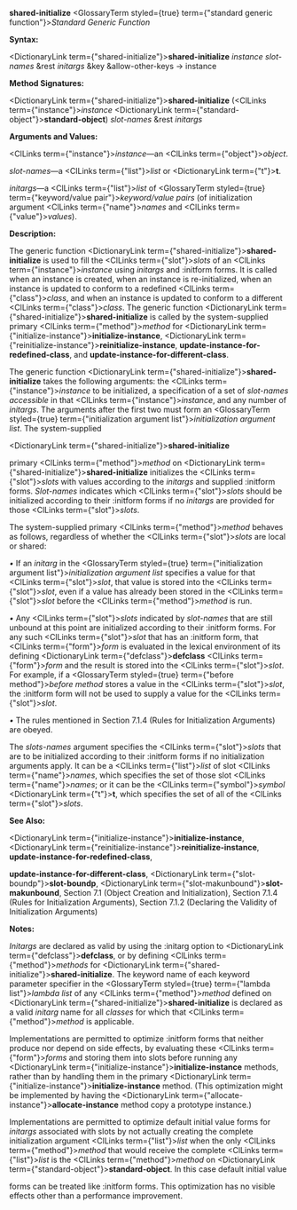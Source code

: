 **shared-initialize** <GlossaryTerm styled={true} term={"standard generic function"}><i>Standard Generic Function</i></GlossaryTerm> 



**Syntax:** 



<DictionaryLink  term={"shared-initialize"}><b>shared-initialize</b></DictionaryLink> *instance slot-names* &amp;rest *initargs* &amp;key &amp;allow-other-keys → instance 



**Method Signatures:** 



<DictionaryLink  term={"shared-initialize"}><b>shared-initialize</b></DictionaryLink> (<ClLinks  term={"instance"}><i>instance</i></ClLinks> <DictionaryLink  term={"standard-object"}><b>standard-object</b></DictionaryLink>) *slot-names* &amp;rest *initargs* 



**Arguments and Values:** 



<ClLinks  term={"instance"}><i>instance</i></ClLinks>—an <ClLinks  term={"object"}><i>object</i></ClLinks>. 



*slot-names*—a <ClLinks  term={"list"}><i>list</i></ClLinks> or <DictionaryLink  term={"t"}><b>t</b></DictionaryLink>. 



*initargs*—a <ClLinks  term={"list"}><i>list</i></ClLinks> of <GlossaryTerm styled={true} term={"keyword/value pair"}><i>keyword/value pairs</i></GlossaryTerm> (of initialization argument <ClLinks  term={"name"}><i>names</i></ClLinks> and <ClLinks  term={"value"}><i>values</i></ClLinks>). 



**Description:** 



The generic function <DictionaryLink  term={"shared-initialize"}><b>shared-initialize</b></DictionaryLink> is used to fill the <ClLinks  term={"slot"}><i>slots</i></ClLinks> of an <ClLinks  term={"instance"}><i>instance</i></ClLinks> using *initargs* and :initform forms. It is called when an instance is created, when an instance is re-initialized, when an instance is updated to conform to a redefined <ClLinks  term={"class"}><i>class</i></ClLinks>, and when an instance is updated to conform to a different <ClLinks  term={"class"}><i>class</i></ClLinks>. The generic function <DictionaryLink  term={"shared-initialize"}><b>shared-initialize</b></DictionaryLink> is called by the system-supplied primary <ClLinks  term={"method"}><i>method</i></ClLinks> for <DictionaryLink  term={"initialize-instance"}><b>initialize-instance</b></DictionaryLink>, <DictionaryLink  term={"reinitialize-instance"}><b>reinitialize-instance</b></DictionaryLink>, **update-instance-for-redefined-class**, and **update-instance-for-different-class**. 



The generic function <DictionaryLink  term={"shared-initialize"}><b>shared-initialize</b></DictionaryLink> takes the following arguments: the <ClLinks  term={"instance"}><i>instance</i></ClLinks> to be initialized, a specification of a set of *slot-names accessible* in that <ClLinks  term={"instance"}><i>instance</i></ClLinks>, and any number of *initargs*. The arguments after the first two must form an <GlossaryTerm styled={true} term={"initialization argument list"}><i>initialization argument list</i></GlossaryTerm>. The system-supplied 







 



 



<DictionaryLink  term={"shared-initialize"}><b>shared-initialize</b></DictionaryLink> 



primary <ClLinks  term={"method"}><i>method</i></ClLinks> on <DictionaryLink  term={"shared-initialize"}><b>shared-initialize</b></DictionaryLink> initializes the <ClLinks  term={"slot"}><i>slots</i></ClLinks> with values according to the *initargs* and supplied :initform forms. *Slot-names* indicates which <ClLinks  term={"slot"}><i>slots</i></ClLinks> should be initialized according to their :initform forms if no *initargs* are provided for those <ClLinks  term={"slot"}><i>slots</i></ClLinks>. 



The system-supplied primary <ClLinks  term={"method"}><i>method</i></ClLinks> behaves as follows, regardless of whether the <ClLinks  term={"slot"}><i>slots</i></ClLinks> are local or shared: 



*•* If an *initarg* in the <GlossaryTerm styled={true} term={"initialization argument list"}><i>initialization argument list</i></GlossaryTerm> specifies a value for that <ClLinks  term={"slot"}><i>slot</i></ClLinks>, that value is stored into the <ClLinks  term={"slot"}><i>slot</i></ClLinks>, even if a value has already been stored in the <ClLinks  term={"slot"}><i>slot</i></ClLinks> before the <ClLinks  term={"method"}><i>method</i></ClLinks> is run. 



*•* Any <ClLinks  term={"slot"}><i>slots</i></ClLinks> indicated by *slot-names* that are still unbound at this point are initialized according to their :initform forms. For any such <ClLinks  term={"slot"}><i>slot</i></ClLinks> that has an :initform form, that <ClLinks  term={"form"}><i>form</i></ClLinks> is evaluated in the lexical environment of its defining <DictionaryLink  term={"defclass"}><b>defclass</b></DictionaryLink> <ClLinks  term={"form"}><i>form</i></ClLinks> and the result is stored into the <ClLinks  term={"slot"}><i>slot</i></ClLinks>. For example, if a <GlossaryTerm styled={true} term={"before method"}><i>before method</i></GlossaryTerm> stores a value in the <ClLinks  term={"slot"}><i>slot</i></ClLinks>, the :initform form will not be used to supply a value for the <ClLinks  term={"slot"}><i>slot</i></ClLinks>. 



*•* The rules mentioned in Section 7.1.4 (Rules for Initialization Arguments) are obeyed. 



The *slots-names* argument specifies the <ClLinks  term={"slot"}><i>slots</i></ClLinks> that are to be initialized according to their :initform forms if no initialization arguments apply. It can be a <ClLinks  term={"list"}><i>list</i></ClLinks> of slot <ClLinks  term={"name"}><i>names</i></ClLinks>, which specifies the set of those slot <ClLinks  term={"name"}><i>names</i></ClLinks>; or it can be the <ClLinks  term={"symbol"}><i>symbol</i></ClLinks> <DictionaryLink  term={"t"}><b>t</b></DictionaryLink>, which specifies the set of all of the <ClLinks  term={"slot"}><i>slots</i></ClLinks>. 



**See Also:** 



<DictionaryLink  term={"initialize-instance"}><b>initialize-instance</b></DictionaryLink>, <DictionaryLink  term={"reinitialize-instance"}><b>reinitialize-instance</b></DictionaryLink>, **update-instance-for-redefined-class**, 



**update-instance-for-different-class**, <DictionaryLink  term={"slot-boundp"}><b>slot-boundp</b></DictionaryLink>, <DictionaryLink  term={"slot-makunbound"}><b>slot-makunbound</b></DictionaryLink>, Section 7.1 (Object Creation and Initialization), Section 7.1.4 (Rules for Initialization Arguments), Section 7.1.2 (Declaring the Validity of Initialization Arguments) 



**Notes:** 



*Initargs* are declared as valid by using the :initarg option to <DictionaryLink  term={"defclass"}><b>defclass</b></DictionaryLink>, or by defining <ClLinks  term={"method"}><i>methods</i></ClLinks> for <DictionaryLink  term={"shared-initialize"}><b>shared-initialize</b></DictionaryLink>. The keyword name of each keyword parameter specifier in the <GlossaryTerm styled={true} term={"lambda list"}><i>lambda list</i></GlossaryTerm> of any <ClLinks  term={"method"}><i>method</i></ClLinks> defined on <DictionaryLink  term={"shared-initialize"}><b>shared-initialize</b></DictionaryLink> is declared as a valid *initarg* name for all *classes* for which that <ClLinks  term={"method"}><i>method</i></ClLinks> is applicable. 



Implementations are permitted to optimize :initform forms that neither produce nor depend on side effects, by evaluating these <ClLinks  term={"form"}><i>forms</i></ClLinks> and storing them into slots before running any <DictionaryLink  term={"initialize-instance"}><b>initialize-instance</b></DictionaryLink> methods, rather than by handling them in the primary <DictionaryLink  term={"initialize-instance"}><b>initialize-instance</b></DictionaryLink> method. (This optimization might be implemented by having the <DictionaryLink  term={"allocate-instance"}><b>allocate-instance</b></DictionaryLink> method copy a prototype instance.) 



Implementations are permitted to optimize default initial value forms for *initargs* associated with slots by not actually creating the complete initialization argument <ClLinks  term={"list"}><i>list</i></ClLinks> when the only <ClLinks  term={"method"}><i>method</i></ClLinks> that would receive the complete <ClLinks  term={"list"}><i>list</i></ClLinks> is the <ClLinks  term={"method"}><i>method</i></ClLinks> on <DictionaryLink  term={"standard-object"}><b>standard-object</b></DictionaryLink>. In this case default initial value 



forms can be treated like :initform forms. This optimization has no visible effects other than a performance improvement. 







 



 




